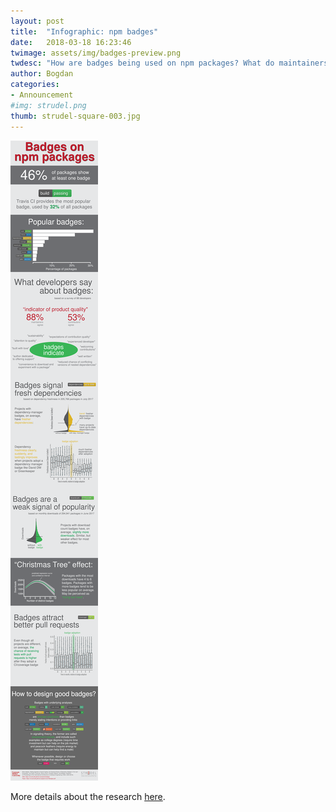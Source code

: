 ```yaml
---
layout: post
title:  "Infographic: npm badges"
date:   2018-03-18 16:23:46
twimage: assets/img/badges-preview.png
twdesc: "How are badges being used on npm packages? What do maintainers intend to signal by displaying badges to their contributors and users? Do badges correlate with underlying project qualities?"
author: Bogdan
categories: 
- Announcement
#img: strudel.png
thumb: strudel-square-003.jpg
---
```



![STRUDEL](/assets/img/info-badges.svg)

More details about the research [here](../../projects/badges/).

